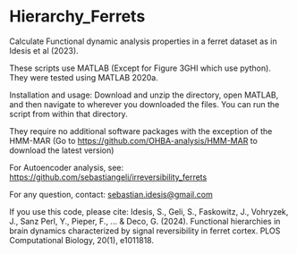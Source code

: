 # Hierarchy_Ferrets

Calculate Functional dynamic analysis properties in a ferret dataset as in Idesis et al (2023).

These scripts use MATLAB (Except for Figure 3GHI which use python). They were tested using MATLAB 2020a. 

Installation and usage: Download and unzip the directory, open MATLAB, and then navigate to wherever you downloaded the files. You can run the script from within that directory.

They require no additional software packages with the exception of the HMM-MAR (Go to https://github.com/OHBA-analysis/HMM-MAR to download the latest version)

For Autoencoder analysis, see: https://github.com/sebastiangeli/irreversibility_ferrets

For any question, contact: sebastian.idesis@gmail.com

If you use this code, please cite: Idesis, S., Geli, S., Faskowitz, J., Vohryzek, J., Sanz Perl, Y., Pieper, F., ... & Deco, G. (2024). Functional hierarchies in brain dynamics characterized by signal reversibility in ferret cortex. PLOS Computational Biology, 20(1), e1011818.
